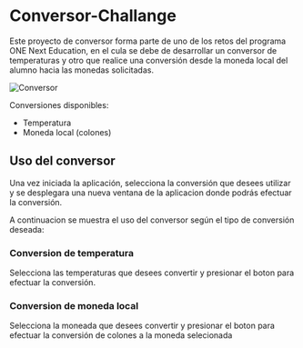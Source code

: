 # Conversor-Challange
Este proyecto de conversor forma parte de uno de los retos del programa ONE Next Education, en el cula se debe de desarrollar un conversor de temperaturas y otro que realice una conversión desde la moneda local del alumno hacia las monedas solicitadas.

![Conversor](https://github.com/ddvargasp/Conversor-Challange/assets/109007237/77364b4b-6aab-4820-9085-48106732f69c)

Conversiones disponibles:

- Temperatura
- Moneda local (colones)

## Uso del conversor
Una vez iniciada la aplicación, selecciona la conversión que desees utilizar y se desplegara una nueva ventana de la aplicacion donde podrás efectuar la conversión.

A continuacion se muestra el uso del conversor según el tipo de conversión deseada:
### Conversion de temperatura
Selecciona las temperaturas que desees convertir y presionar el boton para efectuar la conversión.
### Conversion de moneda local
Selecciona la moneada que desees convertir y presionar el boton para efectuar la conversión de colones a la moneda selecionada
